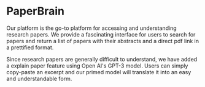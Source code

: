# PaperBrain
Our platform is the go-to platform for accessing and understanding research papers. We provide a fascinating interface for users to search for papers and return a list of papers with their abstracts and a direct pdf link in a prettified format.

Since research papers are generally difficult to understand, we have added a explain paper feature using Open AI's GPT-3 model. Users can simply copy-paste an excerpt and our primed model will translate it into an easy and understandable form.



